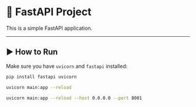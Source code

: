 # 🚀 FastAPI Project

This is a simple FastAPI application.

---

## ▶️ How to Run

Make sure you have `uvicorn` and `fastapi` installed:

```bash
pip install fastapi uvicorn

uvicorn main:app --reload

uvicorn main:app --reload --host 0.0.0.0 --port 8001

